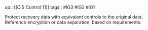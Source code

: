 up:: [[CIS Control 11]]
tags:: #IG3 #IG2 #IG1

Protect recovery data with equivalent controls to the original data. Reference encryption or data separation, based on requirements.